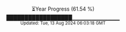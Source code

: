 <p align="center">
⏳Year Progress (61.54 %)<br>
██████████████████▁▁▁▁▁▁▁▁▁▁▁▁ <br>
<sub>Updated: Tue, 13 Aug 2024 06:03:18 GMT</sub>
</p>

